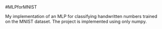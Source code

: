 #MLPforMNIST

My implementation of an MLP for classifying handwritten numbers trained on the MNIST dataset. The project is implemented using only numpy.
